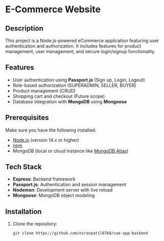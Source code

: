 # E-Commerce Website

## Description
This project is a Node.js-powered eCommerce application featuring user authentication and authorization. It includes features for product management, user management, and secure login/signup functionality.

## Features
- User authentication using **Passport.js** (Sign up, Login, Logout)
- Role-based authorization (SUPERADMIN, SELLER, BUYER)
- Product management (CRUD)
- Shopping cart and checkout (Future scope)
- Database integration with **MongoDB** using **Mongoose**

## Prerequisites
Make sure you have the following installed:
- [Node.js](https://nodejs.org/) (version 14.x or higher)
- [npm](https://www.npmjs.com/)
- MongoDB (local or cloud instance like [MongoDB Atlas](https://www.mongodb.com/atlas))

## Tech Stack
- **Express**: Backend framework
- **Passport.js**: Authentication and session management
- **Nodemon**: Development server with live reload
- **Mongoose**: MongoDB object modeling

## Installation
1. Clone the repository:
   ```bash
   git clone https://github.com/niravpatil6768/vue-app-backend
